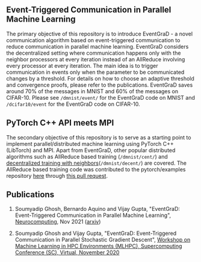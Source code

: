 ## Event-Triggered Communication in Parallel Machine Learning

The primary objective of this repository is to introduce EventGraD - a novel communication algorithm
based on event-triggered communication to reduce communication in parallel machine learning. EventGraD considers the decentralized setting where communication happens only with the neighbor processors at every iteration instead of an AllReduce involving every processor at every iteration. The main idea is to trigger communication in events only when the parameter to be communicated changes by a threshold. For details on how to choose an adaptive threshold and convergence proofs, please refer to the publications. EventGraD saves around 70% of the messages in MNIST and 60% of the messages on CIFAR-10. Please see `/dmnist/event/` for the EventGraD code on MNIST and `/dcifar10/event` for the EventGraD code on CIFAR-10.

## PyTorch C++ API meets MPI

The secondary objective of this repository is to serve as a starting point to implement
parallel/distributed machine learning using PyTorch C++ (LibTorch) and MPI. Apart from 
EventGraD, other popular distributed algorithms such as AllReduce based training
(`/dmnist/cent/`) and [decentralized training with neighbors](http://papers.nips.cc/paper/7117-can-decentralized-algorithms-outperform-centralized-algorithms-a-case-study-for-decentralized-parallel-stochastic-gradient-descent.pdf)(`/dmnist/decent/`)
are covered. The AllReduce based training code was contributed to the pytorch/examples 
repository [here](https://github.com/pytorch/examples/tree/master/cpp/distributed) through [this pull request](https://github.com/pytorch/examples/pull/809).

## Publications

1. Soumyadip Ghosh, Bernardo Aquino and Vijay Gupta, "EventGraD: Event-Triggered Communication in Parallel Machine Learning", [Neurocomputing](https://doi.org/10.1016/j.neucom.2021.08.143), Nov 2021 ([arxiv](https://arxiv.org/abs/2103.07454))

2. Soumyadip Ghosh and Vijay Gupta, "EventGraD: Event-Triggered Communication in Parallel Stochastic Gradient Descent", [Workshop on Machine Learning in HPC Environments (MLHPC), Supercomputing Conference (SC), Virtual, November 2020](https://www.researchgate.net/publication/344419608_EventGraD_Event-Triggered_Communication_in_Parallel_Stochastic_Gradient_Descent) 
